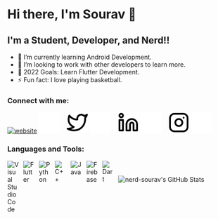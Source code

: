 # Hi there, I'm Sourav 👋

## I'm a Student, Developer, and Nerd!!

- 🌱 I’m currently learning Android Development.
- 👯 I’m looking to work with other developers to learn more.
- 🥅 2022 Goals: Learn Flutter Development.
- ⚡ Fun fact: I love playing basketball.

### Connect with me:

[![website](./img/facebook3.svg)](https://www.facebook.com/souravpdd#gh-light-mode-only)
[![website](./img/facebook.svg)](https://www.facebook.com/souravpdd#gh-dark-mode-only)
&nbsp;&nbsp;
[![website](./img/twitter-light.svg)](https://twitter.com/souravpd_#gh-light-mode-only)
[![website](./img/twitter-dark.svg)](https://twitter.com/souravpd_#gh-dark-mode-only)
&nbsp;&nbsp;
[![website](./img/linkedin-light.svg)](https://www.linkedin.com/in/sourav-pd#gh-light-mode-only)
[![website](./img/linkedin-dark.svg)](https://www.linkedin.com/in/sourav-pd#gh-dark-mode-only)
&nbsp;&nbsp;
[![website](./img/instagram-light.svg)](https://instagram.com/soura.xd#gh-light-mode-only)
[![website](./img/instagram-dark.svg)](https://instagram.com/soura.xd#gh-dark-mode-only)

### Languages and Tools:

<img align="left" alt="Visual Studio Code" width="26px" src="https://cdn.jsdelivr.net/gh/devicons/devicon/icons/vscode/vscode-original.svg" style="padding-right:10px;" />
<img align="left" alt="Flutter" width="26px" src="https://cdn.jsdelivr.net/gh/devicons/devicon/icons/flutter/flutter-original.svg" style="padding-right:10px;" />
<img align="left" alt="Python" width="26px" src="https://cdn.jsdelivr.net/gh/devicons/devicon/icons/python/python-original.svg" style="padding-right:10px;" />
<img align="left" alt="C++" width="26px" src="https://cdn.jsdelivr.net/gh/devicons/devicon/icons/cplusplus/cplusplus-plain.svg" style="padding-right:10px;" />
<img align="left" alt="Java" width="26px" src="https://cdn.jsdelivr.net/gh/devicons/devicon/icons/java/java-original.svg" style="padding-right:10px;" />
<img align="left" alt="Firebase" width="26px" src="https://cdn.jsdelivr.net/gh/devicons/devicon/icons/firebase/firebase-plain.svg" style="padding-right:10px;" />
<img align="left" alt="Dart" width="26px" src="https://cdn.jsdelivr.net/gh/devicons/devicon/icons/dart/dart-original.svg" style="padding-right:10px;" />

<br>
<br>

  <img align="left" alt="nerd-sourav's GitHub Stats" src="https://github-readme-stats.vercel.app/api?username=nerd-sourav&show_icons=true&hide_border=false&title_color=ff652f&icon_color=FFE400&bg_color=09131B&text_color=ffffff&border_color=0c1a25" />

[facebook]: https://www.facebook.com/souravpdd
[twitter]: https://twitter.com/souravpd_
[instagram]: https://instagram.com/soura.xdW
[linkedin]: https://www.linkedin.com/in/sourav-pd
